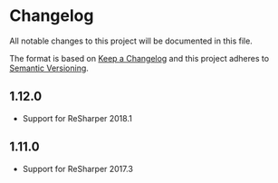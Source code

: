 # Changelog
All notable changes to this project will be documented in this file.

The format is based on [Keep a Changelog](http://keepachangelog.com/en/1.0.0/)
and this project adheres to [Semantic Versioning](http://semver.org/spec/v2.0.0.html).

## 1.12.0
- Support for ReSharper 2018.1

## 1.11.0
- Support for ReSharper 2017.3
